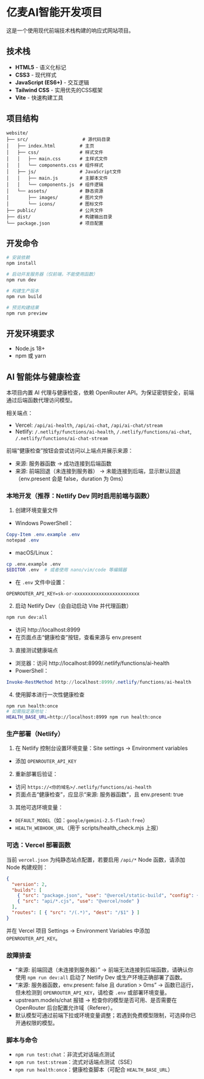 # 亿麦AI智能开发项目

这是一个使用现代前端技术栈构建的响应式网站项目。

## 技术栈

- **HTML5** - 语义化标记
- **CSS3** - 现代样式
- **JavaScript (ES6+)** - 交互逻辑
- **Tailwind CSS** - 实用优先的CSS框架
- **Vite** - 快速构建工具

## 项目结构

```
website/
├── src/                    # 源代码目录
│   ├── index.html         # 主页
│   ├── css/               # 样式文件
│   │   ├── main.css       # 主样式文件
│   │   └── components.css # 组件样式
│   ├── js/                # JavaScript文件
│   │   ├── main.js        # 主脚本文件
│   │   └── components.js  # 组件逻辑
│   └── assets/            # 静态资源
│       ├── images/        # 图片文件
│       └── icons/         # 图标文件
├── public/                # 公共文件
├── dist/                  # 构建输出目录
└── package.json           # 项目配置
```

## 开发命令

```bash
# 安装依赖
npm install

# 启动开发服务器（仅前端，不能使用函数）
npm run dev

# 构建生产版本
npm run build

# 预览构建结果
npm run preview
```

## 开发环境要求

- Node.js 18+
- npm 或 yarn

## AI 智能体与健康检查

本项目内置 AI 代理与健康检查，依赖 OpenRouter API。为保证密钥安全，前端通过后端函数代理访问模型。

相关端点：
- Vercel: `/api/ai-health`, `/api/ai-chat`, `/api/ai-chat/stream`
- Netlify: `/.netlify/functions/ai-health`, `/.netlify/functions/ai-chat`, `/.netlify/functions/ai-chat-stream`

前端“健康检查”按钮会尝试访问以上端点并展示来源：
- 来源: 服务器函数 → 成功连接到后端函数
- 来源: 前端回退（未连接到服务器） → 未能连接到后端，显示默认回退（env.present 会是 false，duration 为 0ms）

### 本地开发（推荐：Netlify Dev 同时启用前端与函数）

1) 创建环境变量文件
- Windows PowerShell：
```powershell
Copy-Item .env.example .env
notepad .env
```
- macOS/Linux：
```bash
cp .env.example .env
$EDITOR .env  # 或者使用 nano/vim/code 等编辑器
```
- 在 `.env` 文件中设置：
```
OPENROUTER_API_KEY=sk-or-xxxxxxxxxxxxxxxxxxxxxxxx
```

2) 启动 Netlify Dev（会自动启动 Vite 并代理函数）
```bash
npm run dev:all
```
- 访问 http://localhost:8999
- 在页面点击“健康检查”按钮，查看来源与 env.present

3) 直接测试健康端点
- 浏览器：访问 http://localhost:8999/.netlify/functions/ai-health
- PowerShell：
```powershell
Invoke-RestMethod http://localhost:8999/.netlify/functions/ai-health
```

4) 使用脚本进行一次性健康检查
```bash
npm run health:once
# 如需指定基地址：
HEALTH_BASE_URL=http://localhost:8999 npm run health:once
```

### 生产部署（Netlify）

1) 在 Netlify 控制台设置环境变量：Site settings → Environment variables
- 添加 `OPENROUTER_API_KEY`

2) 重新部署后验证：
- 访问 `https://<你的域名>/.netlify/functions/ai-health`
- 页面点击“健康检查”，应显示“来源: 服务器函数”，且 env.present: true

3) 其他可选环境变量：
- `DEFAULT_MODEL`（如：`google/gemini-2.5-flash:free`）
- `HEALTH_WEBHOOK_URL`（用于 scripts/health_check.mjs 上报）

### 可选：Vercel 部署函数

当前 `vercel.json` 为纯静态站点配置，若要启用 `/api/*` Node 函数，请添加 Node 构建规则：
```json
{
  "version": 2,
  "builds": [
    { "src": "package.json", "use": "@vercel/static-build", "config": { "distDir": "dist" } },
    { "src": "api/*.cjs", "use": "@vercel/node" }
  ],
  "routes": [ { "src": "/(.*)", "dest": "/$1" } ]
}
```
并在 Vercel 项目 Settings → Environment Variables 中添加 `OPENROUTER_API_KEY`。

### 故障排查
- “来源: 前端回退（未连接到服务器）” → 前端无法连接到后端函数，请确认你使用 `npm run dev:all` 启动了 Netlify Dev 或生产环境正确部署了函数。
- “来源: 服务器函数，env.present: false 且 duration > 0ms” → 函数已运行，但未检测到 `OPENROUTER_API_KEY`，请检查 `.env` 或部署环境变量。
- upstream.models/chat 报错 → 检查你的模型是否可用、是否需要在 OpenRouter 后台配置允许域（Referer）。
- 默认模型可通过前端下拉或环境变量调整；若遇到免费模型限制，可选择你已开通权限的模型。

### 脚本与命令
- `npm run test:chat`：非流式对话端点测试
- `npm run test:stream`：流式对话端点测试（SSE）
- `npm run health:once`：健康检查脚本（可配合 `HEALTH_BASE_URL`）

